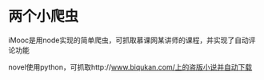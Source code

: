 # 两个小爬虫

 iMooc是用node实现的简单爬虫，可抓取慕课网某讲师的课程，并实现了自动评论功能

 novel使用python，可抓取http://www.biqukan.com/上的盗版小说并自动下载
